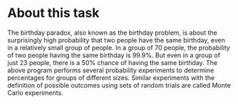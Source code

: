 # About this task
The birthday paradox, also known as the birthday problem, is about the surprisingly high probability that two people have the same birthday, even in a relatively small group of people. In a group of 70 people, the probability of two people having the same birthday is 99.9%. But even in a group of just 23 people, there is a 50% chance of having the same birthday. The above program performs several probability experiments to determine percentages for groups of different sizes. Similar experiments with the definition of possible outcomes using
sets of random trials are called Monte Carlo experiments.

